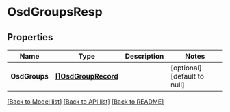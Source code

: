 # OsdGroupsResp

## Properties
Name | Type | Description | Notes
------------ | ------------- | ------------- | -------------
**OsdGroups** | [**[]OsdGroupRecord**](OsdGroupRecord.md) |  | [optional] [default to null]

[[Back to Model list]](../README.md#documentation-for-models) [[Back to API list]](../README.md#documentation-for-api-endpoints) [[Back to README]](../README.md)


